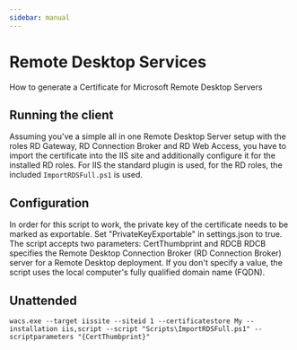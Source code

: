 ```yaml
---
sidebar: manual
---
```


# Remote Desktop Services
How to generate a Certificate for Microsoft Remote Desktop Servers

## Running the client
Assuming you've a simple all in one Remote Desktop Server setup with the roles RD Gateway, RD Connection Broker and RD Web
Access, you have to import the certificate into the IIS site and additionally configure it for the installed RD roles. 
For IIS the standard plugin is used, for the RD roles, the included `ImportRDSFull.ps1` is used.

## Configuration
In order for this script to work, the private key of the certificate needs to be marked as exportable. Set "PrivateKeyExportable" in settings.json to true.
The script accepts two parameters: CertThumbprint and RDCB
RDCB specifies the Remote Desktop Connection Broker (RD Connection Broker) server for a Remote Desktop deployment.
If you don't specify a value, the script uses the local computer's fully qualified domain name (FQDN).

## Unattended
`wacs.exe --target iissite --siteid 1 --certificatestore My --installation iis,script --script "Scripts\ImportRDSFull.ps1" --scriptparameters "{CertThumbprint}"`
